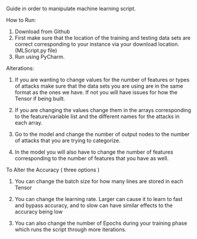 Guide in order to manipulate machine learning script.

How to Run:

1. Download from Github
2. First make sure that the location of the training and testing data sets are correct corresponding to your instance via your download       location. (MLScript.py file)
3. Run using PyCharm.

Alterations:

1.  If you are wanting to change values for the number of features or types of attacks make sure that the data sets you are using are in the same format as the ones we have.
    If not you will have issues for how the Tensor if being built.

2. If you are changing the values change them in the arrays corresponding to the feature/variable list and the different names for the attacks in each array.

3. Go to the model and change the number of output nodes to the number of attacks that you are trying to categorize.

4. In the model you will also have to change the number of features corresponding to the number of features that you have as well.

To Alter the Accuracy ( three options )

1. You can change the batch size for how many lines are stored in each Tensor

2. You can change the learning rate. Larger can cause it to learn to fast and bypass accuracy, and to slow can have similar effects to the accuracy being low

3. You can also change the number of Epochs during your training phase which runs the script through more iterations.
